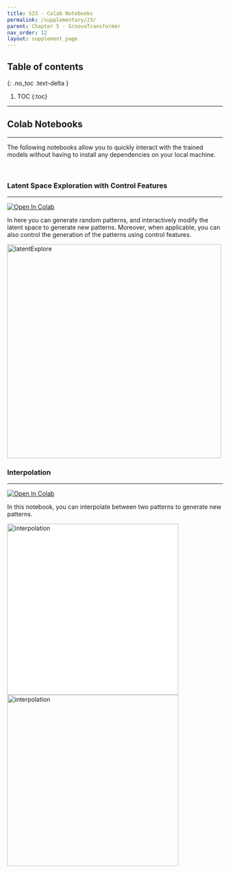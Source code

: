 ```yaml
---
title: S23 - Colab Notebooks
permalink: /supplementary/23/
parent: Chapter 5 - GrooveTransformer
nav_order: 12
layout: supplement_page
---
```


## Table of contents
{: .no_toc .text-delta }

1. TOC
{:toc}

---

## **Colab Notebooks**
---

The following notebooks allow you to quickly interact with the trained models without having to install any dependencies on your local machine.

<br>

### **Latent Space Exploration with Control Features**
---
[![Open In Colab](https://colab.research.google.com/assets/colab-badge.svg)](https://colab.research.google.com/drive/19gOfy16O5u7CKvNjiZEewRM_MwPRjMhd?usp=sharing)

In here you can generate random patterns, and interactively modify the latent space to generate new patterns.
Moreover, when applicable, you can also control the generation of the patterns using control features.


<img src="{{ site.baseurl }}/assets/ch56/colab_latent_exploration.png" alt="latentExplore" style="width: 500px;"/>

<br>

### **Interpolation**
---

[![Open In Colab](https://colab.research.google.com/assets/colab-badge.svg)](https://colab.research.google.com/drive/1AsysUN_aPtPEApwhQQbwV9ZPyxX3nQRQ?usp=sharing)

In this notebook, you can interpolate between two patterns to generate new patterns.

<img src="{{ site.baseurl }}/assets/ch56/latent_interpolation.png" alt="interpolation" style="width: 400px; background-color: white;"/>


<img src="{{ site.baseurl }}/assets/ch56/latent_interpolation2.png" alt="interpolation" style="width: 400px;"/>
